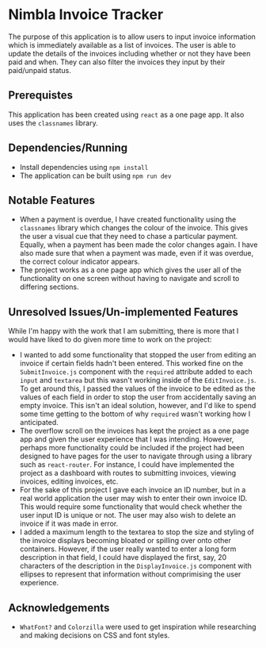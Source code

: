 # Nimbla Invoice Tracker

The purpose of this application is to allow users to input invoice information which is immediately available as a list of invoices. The user is able to update the details of the invoices including whether or not they have been paid and when. They can also filter the invoices they input by their paid/unpaid status.

## Prerequistes

This application has been created using `react` as a one page app. It also uses the `classnames` library.

## Dependencies/Running

- Install dependencies using `npm install`
- The application can be built using `npm run dev`

## Notable Features

- When a payment is overdue, I have created functionality using the `classnames` library which changes the colour of the invoice. This gives the user a visual cue that they need to chase a particular payment. Equally, when a payment has been made the color changes again. I have also made sure that when a payment was made, even if it was overdue, the correct colour indicator appears.
- The project works as a one page app which gives the user all of the functionality on one screen without having to navigate and scroll to differing sections.

## Unresolved Issues/Un-implemented Features

While I'm happy with the work that I am submitting, there is more that I would have liked to do given more time to work on the project:

- I wanted to add some functionality that stopped the user from editing an invoice if certain fields hadn't been entered. This worked fine on the `SubmitInvoice.js` component with the `required` attribute added to each `input` and `textarea` but this wasn't working inside of the `EditInvoice.js`. To get around this, I passed the values of the invoice to be edited as the values of each field in order to stop the user from accidentally saving an empty invoice. This isn't an ideal solution, however, and I'd like to spend some time getting to the bottom of why `required` wasn't working how I anticipated.
- The overflow scroll on the invoices has kept the project as a one page app and given the user experience that I was intending. However, perhaps more functionality could be included if the project had been designed to have pages for the user to navigate through using a library such as `react-router`. For instance, I could have implemented the project as a dashboard with routes to submitting invoices, viewing invoices, editing invoices, etc.
- For the sake of this project I gave each invoice an ID number, but in a real world application the user may wish to enter their own invoice ID. This would require some functionality that would check whether the user input ID is unique or not. The user may also wish to delete an invoice if it was made in error.
- I added a maximum length to the textarea to stop the size and styling of the invoice displays becoming bloated or spilling over onto other containers. However, if the user really wanted to enter a long form description in that field, I could have displayed the first, say, 20 characters of the description in the `DisplayInvoice.js` component with ellipses to represent that information without comprimising the user experience.

## Acknowledgements

- `WhatFont?` and `Colorzilla` were used to get inspiration while researching and making decisions on CSS and font styles.
